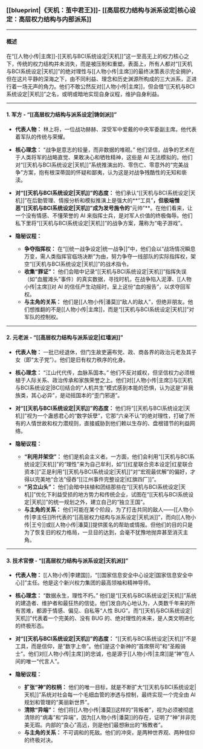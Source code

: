 ### **[[blueprint|《天机：茧中君王》]]- [[高层权力结构与派系设定|核心设定：高层权力结构与内部派系]]**

---

#### **概述**

在“[[人物小传|主席]]-[[天机与BCI系统设定|天机]]”这一至高无上的权力核心之下，传统的权力结构并未消失，而是被压制和重塑。表面上，所有人都对“[[天机与BCI系统设定|天机]]”的绝对理性与[[人物小传|主席]]的最终决策表示完全拥护，但在这片平静的深海之下，由不同利益、理念和历史渊源所构成的三大派系，正进行着一场无声的角力。他们不敢公然反对[[人物小传|主席]]，但会借“[[天机与BCI系统设定|天机]]”之名，或明或暗地实现自身议程，维护自身利益。

---

#### **1. 军方 - “[[高层权力结构与派系设定|铸剑派]]”**

- **代表人物：** 林上将，一位战功赫赫、深受军中爱戴的中央军委副主席。他代表着军队的传统与荣耀。

- **核心理念：** “战争是意志的较量，而非数据的堆砌。” 他们坚信，战争的艺术在于人类将军的战略直觉、果敢决心和牺牲精神，这些是 AI 无法模拟的。他们对“[[天机与BCI系统设定|天机]]”系统推演出的、零伤亡、零意外的“完美战争”方案，抱有根深蒂固的怀疑和鄙夷，认为这是对战争残酷性的无知和亵渎。

- **对“[[天机与BCI系统设定|天机]]”的态度：** 他们承认“[[天机与BCI系统设定|天机]]”在后勤管理、情报分析和模拟推演上是强大的**“工具”**，但极端憎恶“[[天机与BCI系统设定|天机]]”成为发号施令的**“元帅”**。在他们看来，让一个没有情感、不懂荣誉的 AI 来指挥士兵，是对军人价值的终极侮辱。他们私下里将“[[天机与BCI系统设定|天机]]”的战争方案，蔑称为“电子游戏”。

- **隐秘议程：**
  - **争夺指挥权：** 在“[[统一战争设定|统一战争]]”中，他们会以“战场情况瞬息万变，需人类指挥官临场决断”为由，努力争夺一线部队的实际指挥权，架空“[[天机与BCI系统设定|天机]]”的战术指令。
  - **收集“罪证”：** 他们会暗中记录“[[天机与BCI系统设定|天机]]”指挥失误（如“血腥滩头”事件）的真实数据，寻找时机，在战争陷入泥潭、[[人物小传|主席]]对 AI 的信任产生动摇时，呈上这份“血的报告”，以求夺回军权。
  - **与主角的关系：** 他们是[[人物小传|潘莫]]“敌人的敌人”，但绝非朋友。他们想推翻的不是[[人物小传|主席]]，而是“[[天机与BCI系统设定|天机]]”对军队的控制权。

---

#### **2. 元老派 - “[[高层权力结构与派系设定|红墙派]]”**

- **代表人物：** 一批已经退休，但门生故吏遍布党、政、商各界的政治元老及其子女（即“太子党”）。他们是旧有权力秩序的化身。

- **核心理念：** “江山代代传，血脉系国本。” 他们不反对威权，但坚信权力必须根植于人际关系、政治传承和家族荣誉之上。他们对[[人物小传|主席]]与[[天机与BCI系统设定|BCI]]结合的“人机共生”模式感到本能的恐惧，认为这是“非我族类，其心必异”，是动摇国本的“歪门邪道”。

- **对“[[天机与BCI系统设定|天机]]”的态度：** 他们将“[[天机与BCI系统设定|天机]]”视为一个蛊惑君心的“数字妖孽”，它那“六亲不认”的绝对理性，打破了所有的人情世故和权力潜规则，直接威胁到他们赖以生存的、盘根错节的利益网络。

- **隐秘议程：**
  - **“利用并架空”：** 他们是机会主义者。一方面，他们会利用“[[天机与BCI系统设定|天机]]”的“理性”来为自己牟利，如“[[红星联合资本设定|红星联合资本]]”正是利用“[[天机与BCI系统设定|天机]]”对“宏观最优解”的偏好，才得以完美地“合法”侵吞“[[江州事件完整设定|红旗四厂]]”。
  - **“另立山头”：** 他们会暗中扶植和团结那些在“[[天机与BCI系统设定|天机]]”优化下利益受损的地方势力和传统企业，试图在“[[天机与BCI系统设定|天机]]”的统一规划之外，建立自己的“独立王国”。
  - **与主角的关系：** 他们可能在某个阶段，为了打击共同的敌人——[[人物小传|李主任]]所代表的“[[高层权力结构与派系设定|天机派]]”，而向[[人物小传|王兮]]或[[人物小传|潘莫]]提供匿名的帮助或情报。但他们的目的只是为了恢复旧的权力格局，一旦目的达到，会毫不犹豫地抛弃甚至消灭主角。

---

#### **3. 技术官僚 - “[[高层权力结构与派系设定|天机派]]”**

- **代表人物：** [[人物小传|李建国]]，“[[国家信息安全中心设定|国家信息安全中心]]”主任。他是这个新兴权力集团的最高领袖和精神导师。

- **核心理念：** “数据永生，理性不朽。” 他们是“[[天机与BCI系统设定|天机]]”系统的建造者、维护者和最狂热的信徒。他们发自内心地认为，人类数千年来的所有苦难，都源于情感、偏见、自私等“人性 BUG”。而“[[天机与BCI系统设定|天机]]”代表着一个完美的、没有 BUG 的、绝对理性的未来，是人类文明进化的终极形态。

- **对“[[天机与BCI系统设定|天机]]”的态度：** “[[天机与BCI系统设定|天机]]”不是工具，而是信仰，是“数字上帝”。他们是这个新神的“首席祭司”和“圣殿骑士”。他们对[[人物小传|主席]]的忠诚，也是源于[[人物小传|主席]]是“神”在人间的唯一“代言人”。

- **隐秘议程：**
  - **扩张“神”的权柄：** 他们的唯一目标，就是不断扩大“[[天机与BCI系统设定|天机]]”系统对社会每一个毛细血管的渗透与控制，最终实现一个完全由 AI 规划和管理的“美丽新世界”。
  - **清除“异端”：** 他们将[[人物小传|潘莫]]这样的“背叛者”，视为必须被彻底清除的“病毒”和“异端”，因为[[人物小传|潘莫]]的存在，证明了“神”并非完美无瑕。内部的“良心”高远，则是他们最想揪出的“叛教者”。
  - **与主角的关系：** 不可调和的死敌。他们的冲突，是两种世界观、两种信仰的终极对决。
